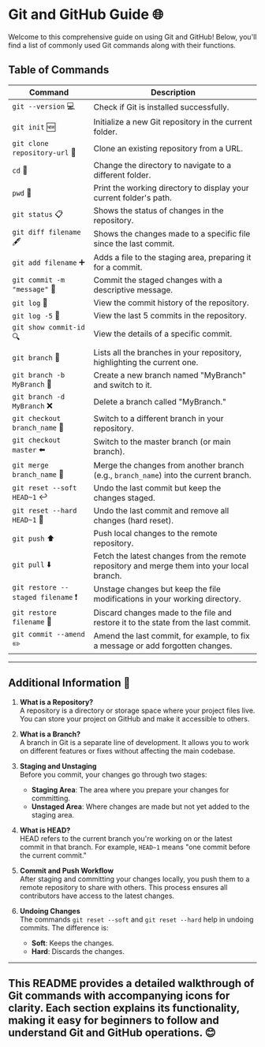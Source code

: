 
# Git and GitHub Guide 🌐

Welcome to this comprehensive guide on using Git and GitHub! Below, you'll find a list of commonly used Git commands along with their functions.

## Table of Commands

| **Command**                       | **Description**                                                                                                                                                 |
|-----------------------------------|-----------------------------------------------------------------------------------------------------------------------------------------------------------------|
| `git --version` 💻                 | Check if Git is installed successfully.                                                                                                                           |
| `git init` 🆕                      | Initialize a new Git repository in the current folder.                                                                                                           |
| `git clone repository-url` 🔄      | Clone an existing repository from a URL.                                                                                                                           |
| `cd` 📂                            | Change the directory to navigate to a different folder.                                                                                                          |
| `pwd` 🧭                            | Print the working directory to display your current folder's path.                                                                                              |
| `git status` 📋                    | Shows the status of changes in the repository.                                                                                                                   |
| `git diff filename` 🖋️            | Shows the changes made to a specific file since the last commit.                                                                                               |
| `git add filename` ➕              | Adds a file to the staging area, preparing it for a commit.                                                                                                      |
| `git commit -m "message"` 📝       | Commit the staged changes with a descriptive message.                                                                                                           |
| `git log` 📜                       | View the commit history of the repository.                                                                                                                       |
| `git log -5` 📄                    | View the last 5 commits in the repository.                                                                                                                        |
| `git show commit-id` 🔍            | View the details of a specific commit.                                                                                                                           |
| `git branch` 🌿                    | Lists all the branches in your repository, highlighting the current one.                                                                                        |
| `git branch -b MyBranch` 🌱       | Create a new branch named "MyBranch" and switch to it.                                                                                                          |
| `git branch -d MyBranch` ❌        | Delete a branch called "MyBranch."                                                                                                                                |
| `git checkout branch_name` 🔀      | Switch to a different branch in your repository.                                                                                                                 |
| `git checkout master` ⬅️          | Switch to the master branch (or main branch).                                                                                                                    |
| `git merge branch_name` 🔗         | Merge the changes from another branch (e.g., `branch_name`) into the current branch.                                                                            |
| `git reset --soft HEAD~1` ↩️       | Undo the last commit but keep the changes staged.                                                                                                               |
| `git reset --hard HEAD~1` 🧹       | Undo the last commit and remove all changes (hard reset).                                                                                                        |
| `git push` ⬆️                     | Push local changes to the remote repository.                                                                                                                    |
| `git pull` ⬇️                     | Fetch the latest changes from the remote repository and merge them into your local branch.                                                                      |
| `git restore --staged filename` ❗  | Unstage changes but keep the file modifications in your working directory.                                                                                      |
| `git restore filename` 🔄          | Discard changes made to the file and restore it to the state from the last commit.                                                                               |
| `git commit --amend` ✏️           | Amend the last commit, for example, to fix a message or add forgotten changes.                                                                                   |

---

## Additional Information 🌟

1. **What is a Repository?**  
   A repository is a directory or storage space where your project files live. You can store your project on GitHub and make it accessible to others.

2. **What is a Branch?**  
   A branch in Git is a separate line of development. It allows you to work on different features or fixes without affecting the main codebase.

3. **Staging and Unstaging**  
   Before you commit, your changes go through two stages:
   - **Staging Area**: The area where you prepare your changes for committing.
   - **Unstaged Area**: Where changes are made but not yet added to the staging area.

4. **What is HEAD?**  
   HEAD refers to the current branch you're working on or the latest commit in that branch. For example, `HEAD~1` means "one commit before the current commit."

5. **Commit and Push Workflow**  
   After staging and committing your changes locally, you push them to a remote repository to share with others. This process ensures all contributors have access to the latest changes.

6. **Undoing Changes**  
   The commands `git reset --soft` and `git reset --hard` help in undoing commits. The difference is:
   - **Soft**: Keeps the changes.
   - **Hard**: Discards the changes.

---

## This README provides a detailed walkthrough of Git commands with accompanying icons for clarity. Each section explains its functionality, making it easy for beginners to follow and understand Git and GitHub operations. :blush:

